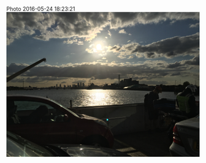<!--
title: Photo 2016-05-24 18:23:21
date: Tue May 24 2016 19:23:21 GMT+0100 (British Summer Time)
tags: blackwall,tunnel,closed
-->
Photo 2016-05-24 18:23:21
![](144866489077-0.jpg)
